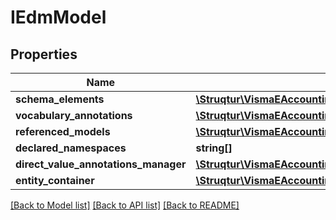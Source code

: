 # IEdmModel

## Properties
Name | Type | Description | Notes
------------ | ------------- | ------------- | -------------
**schema_elements** | [**\Struqtur\VismaEAccounting\Model\IEdmSchemaElement[]**](IEdmSchemaElement.md) |  | [optional] 
**vocabulary_annotations** | [**\Struqtur\VismaEAccounting\Model\IEdmVocabularyAnnotation[]**](IEdmVocabularyAnnotation.md) |  | [optional] 
**referenced_models** | [**\Struqtur\VismaEAccounting\Model\IEdmModel[]**](IEdmModel.md) |  | [optional] 
**declared_namespaces** | **string[]** |  | [optional] 
**direct_value_annotations_manager** | [**\Struqtur\VismaEAccounting\Model\IEdmDirectValueAnnotationsManager**](IEdmDirectValueAnnotationsManager.md) |  | [optional] 
**entity_container** | [**\Struqtur\VismaEAccounting\Model\IEdmEntityContainer**](IEdmEntityContainer.md) |  | [optional] 

[[Back to Model list]](../README.md#documentation-for-models) [[Back to API list]](../README.md#documentation-for-api-endpoints) [[Back to README]](../README.md)


